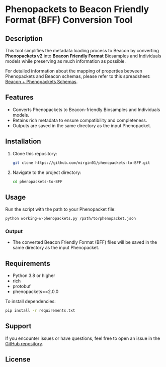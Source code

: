 # Phenopackets to Beacon Friendly Format (BFF) Conversion Tool

## Description

This tool simplifies the metadata loading process to Beacon by converting **Phenopackets v2** into **Beacon Friendly 
Format** Biosamples and Individuals models while preserving as much information as possible.

For detailed information about the mapping of properties between Phenopackets and Beacon schemas, please refer to this spreadsheet: [Beacon + Phenopackets Schemas](https://docs.google.com/spreadsheets/d/1DfkV5BwXzOggDl53-ofi7obnHT4O7J-rtUrnhZH2BiE/edit?gid=474476020#gid=474476020).

## Features
- Converts Phenopackets to Beacon-friendly Biosamples and Individuals models.
- Retains rich metadata to ensure compatibility and completeness.
- Outputs are saved in the same directory as the input Phenopacket.

## Installation

1. Clone this repository:

   ```bash
   git clone https://github.com/mirgin01/phenopackets-to-BFF.git
   ```

2. Navigate to the project directory:

   ```bash
   cd phenopackets-to-BFF
   ```

## Usage

Run the script with the path to your Phenopacket file:

```bash
python working-w-phenopackets.py /path/to/phenopacket.json
```

### Output
- The converted Beacon Friendly Format (BFF) files will be saved in the same directory as the input Phenopacket.

## Requirements

- Python 3.8 or higher
- rich
- protobuf
- phenopackets==2.0.0

To install dependencies:

```bash
pip install -r requirements.txt
```

## Support
If you encounter issues or have questions, feel free to open an issue in the [GitHub repository](https://github.com/mirgin01/phenopackets/issues).

## License



